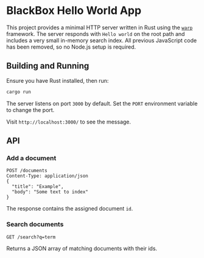 # BlackBox Hello World App

This project provides a minimal HTTP server written in Rust using the [`warp`](https://crates.io/crates/warp) framework. The server responds with `Hello world` on the root path and includes a very small in-memory search index. All previous JavaScript code has been removed, so no Node.js setup is required.

## Building and Running

Ensure you have Rust installed, then run:

```bash
cargo run
```

The server listens on port `3000` by default. Set the `PORT` environment variable to change the port.

Visit `http://localhost:3000/` to see the message.

## API

### Add a document

```
POST /documents
Content-Type: application/json
{
  "title": "Example",
  "body": "Some text to index"
}
```

The response contains the assigned document `id`.

### Search documents

```
GET /search?q=term
```

Returns a JSON array of matching documents with their ids.
